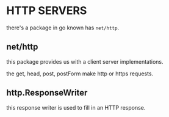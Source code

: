 # HTTP SERVERS

there's a package in go known has `net/http`.

## net/http

this package provides us with a client server implementations.

the get, head, post, postForm make http or https requests.

## http.ResponseWriter

this response writer is used to fill in an HTTP response.